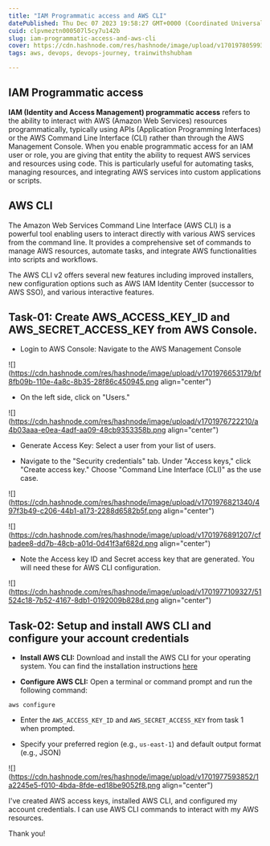 ```yaml
---
title: "IAM Programmatic access and AWS CLI"
datePublished: Thu Dec 07 2023 19:58:27 GMT+0000 (Coordinated Universal Time)
cuid: clpvmeztn000507l5cy7u142b
slug: iam-programmatic-access-and-aws-cli
cover: https://cdn.hashnode.com/res/hashnode/image/upload/v1701978059934/eae9d567-bdea-4e61-a813-1e4165f03f28.png
tags: aws, devops, devops-journey, trainwithshubham

---
```


## IAM Programmatic access

**IAM (Identity and Access Management) programmatic access** refers to the ability to interact with AWS (Amazon Web Services) resources programmatically, typically using APIs (Application Programming Interfaces) or the AWS Command Line Interface (CLI) rather than through the AWS Management Console. When you enable programmatic access for an IAM user or role, you are giving that entity the ability to request AWS services and resources using code. This is particularly useful for automating tasks, managing resources, and integrating AWS services into custom applications or scripts.

## AWS CLI

The Amazon Web Services Command Line Interface (AWS CLI) is a powerful tool enabling users to interact directly with various AWS services from the command line. It provides a comprehensive set of commands to manage AWS resources, automate tasks, and integrate AWS functionalities into scripts and workflows.

The AWS CLI v2 offers several new features including improved installers, new configuration options such as AWS IAM Identity Center (successor to AWS SSO), and various interactive features.

## Task-01: Create AWS\_ACCESS\_KEY\_ID and AWS\_SECRET\_ACCESS\_KEY from AWS Console.

* Login to AWS Console: Navigate to the AWS Management Console
    

![](https://cdn.hashnode.com/res/hashnode/image/upload/v1701976653179/bf8fb09b-110e-4a8c-8b35-28f86c450945.png align="center")

* On the left side, click on "Users."
    

![](https://cdn.hashnode.com/res/hashnode/image/upload/v1701976722210/a4b03aaa-e0ea-4adf-aa09-48cb9353358b.png align="center")

* Generate Access Key: Select a user from your list of users.
    
* Navigate to the "Security credentials" tab. Under "Access keys," click "Create access key." Choose "Command Line Interface (CLI)" as the use case.
    

![](https://cdn.hashnode.com/res/hashnode/image/upload/v1701976821340/497f3b49-c206-44b1-a173-2288d6582b5f.png align="center")

![](https://cdn.hashnode.com/res/hashnode/image/upload/v1701976891207/cfbadee8-dd7b-48cb-a01d-0d41f3af682d.png align="center")

* Note the Access key ID and Secret access key that are generated. You will need these for AWS CLI configuration.
    

![](https://cdn.hashnode.com/res/hashnode/image/upload/v1701977109327/51524c18-7b52-4167-8db1-0192009b828d.png align="center")

## Task-02: Setup and install AWS CLI and configure your account credentials

* **Install AWS CLI:** Download and install the AWS CLI for your operating system. You can find the installation instructions [here](https://aws.amazon.com/cli/)
    
* **Configure AWS CLI:** Open a terminal or command prompt and run the following command:
    

```plaintext
aws configure
```

* Enter the `AWS_ACCESS_KEY_ID` and `AWS_SECRET_ACCESS_KEY` from task 1 when prompted.
    
* Specify your preferred region (e.g., `us-east-1`) and default output format (e.g., JSON)
    

![](https://cdn.hashnode.com/res/hashnode/image/upload/v1701977593852/1a2245e5-f010-4bda-8fde-ed18be9052f8.png align="center")

I've created AWS access keys, installed AWS CLI, and configured my account credentials. I can use AWS CLI commands to interact with my AWS resources.

Thank you!